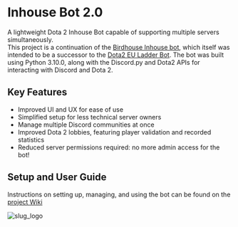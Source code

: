 # Inhouse Bot 2.0
A lightweight Dota 2 Inhouse Bot capable of supporting multiple servers simultaneously. <br> 
This project is a continuation of the [Birdhouse Inhouse bot](https://github.com/Samsquamptch/BirdHouse-Inhouse-Bot), 
which itself was intended to be a successor to the [Dota2 EU Ladder Bot](https://github.com/UncleVasya/Dota2-EU-Ladder).
The bot was built using Python 3.10.0, along with the Discord.py and Dota2 APIs for interacting with Discord and Dota 2.

## Key Features
- Improved UI and UX for ease of use
- Simplified setup for less technical server owners
- Manage multiple Discord communities at once
- Improved Dota 2 lobbies, featuring player validation and recorded statistics
- Reduced server permissions required: no more admin access for the bot!

## Setup and User Guide
Instructions on setting up, managing, and using the bot can be found on the [project Wiki](https://github.com/Samsquamptch/inhouse-bot-2.0/wiki)

![slug_logo](https://github.com/user-attachments/assets/8853078a-10b5-477b-8fd0-7ae5f444591f)
